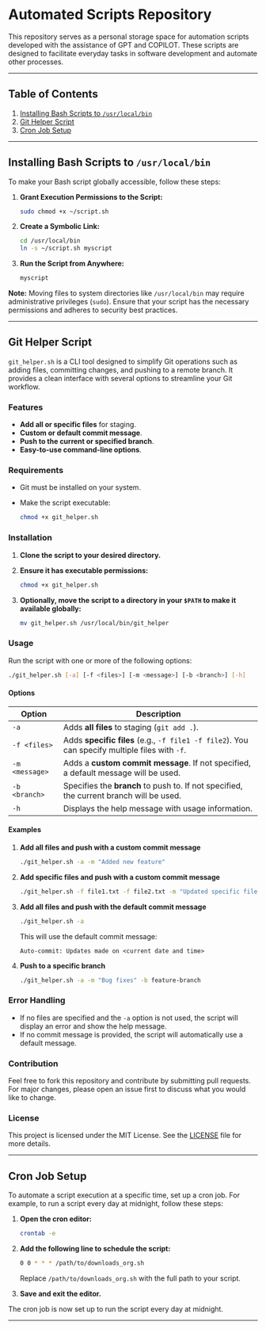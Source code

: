 # Automated Scripts Repository

This repository serves as a personal storage space for automation scripts developed with the assistance of GPT and COPILOT. These scripts are designed to facilitate everyday tasks in software development and automate other processes.

---

## Table of Contents

1. [Installing Bash Scripts to `/usr/local/bin`](#installing-bash-scripts-to-usrlocalbin)
2. [Git Helper Script](#git-helper-script)
3. [Cron Job Setup](#cron-job-setup)

---

## Installing Bash Scripts to `/usr/local/bin`

To make your Bash script globally accessible, follow these steps:

1. **Grant Execution Permissions to the Script:**

    ```bash
    sudo chmod +x ~/script.sh
    ```

2. **Create a Symbolic Link:**

    ```bash
    cd /usr/local/bin
    ln -s ~/script.sh myscript
    ```

3. **Run the Script from Anywhere:**

    ```bash
    myscript
    ```

**Note:** Moving files to system directories like `/usr/local/bin` may require administrative privileges (`sudo`). Ensure that your script has the necessary permissions and adheres to security best practices.

---

## Git Helper Script

`git_helper.sh` is a CLI tool designed to simplify Git operations such as adding files, committing changes, and pushing to a remote branch. It provides a clean interface with several options to streamline your Git workflow.

### Features

- **Add all or specific files** for staging.
- **Custom or default commit message**.
- **Push to the current or specified branch**.
- **Easy-to-use command-line options**.

### Requirements

- Git must be installed on your system.
- Make the script executable:

  ```bash
  chmod +x git_helper.sh
  ```

### Installation

1. **Clone the script to your desired directory.**
2. **Ensure it has executable permissions:**

   ```bash
   chmod +x git_helper.sh
   ```

3. **Optionally, move the script to a directory in your `$PATH` to make it available globally:**

   ```bash
   mv git_helper.sh /usr/local/bin/git_helper
   ```

### Usage

Run the script with one or more of the following options:

```bash
./git_helper.sh [-a] [-f <files>] [-m <message>] [-b <branch>] [-h]
```

#### Options

| Option        | Description                                                                                     |
|---------------|-------------------------------------------------------------------------------------------------|
| `-a`          | Adds **all files** to staging (`git add .`).                                                     |
| `-f <files>`  | Adds **specific files** (e.g., `-f file1 -f file2`). You can specify multiple files with `-f`.    |
| `-m <message>`| Adds a **custom commit message**. If not specified, a default message will be used.              |
| `-b <branch>` | Specifies the **branch** to push to. If not specified, the current branch will be used.          |
| `-h`          | Displays the help message with usage information.                                                |

#### Examples

1. **Add all files and push with a custom commit message**

    ```bash
    ./git_helper.sh -a -m "Added new feature"
    ```

2. **Add specific files and push with a custom commit message**

    ```bash
    ./git_helper.sh -f file1.txt -f file2.txt -m "Updated specific files"
    ```

3. **Add all files and push with the default commit message**

    ```bash
    ./git_helper.sh -a
    ```

    This will use the default commit message:

    ```
    Auto-commit: Updates made on <current date and time>
    ```

4. **Push to a specific branch**

    ```bash
    ./git_helper.sh -a -m "Bug fixes" -b feature-branch
    ```

### Error Handling

- If no files are specified and the `-a` option is not used, the script will display an error and show the help message.
- If no commit message is provided, the script will automatically use a default message.

### Contribution

Feel free to fork this repository and contribute by submitting pull requests. For major changes, please open an issue first to discuss what you would like to change.

### License

This project is licensed under the MIT License. See the [LICENSE](LICENSE) file for more details.

---

## Cron Job Setup

To automate a script execution at a specific time, set up a cron job. For example, to run a script every day at midnight, follow these steps:

1. **Open the cron editor:**

    ```bash
    crontab -e
    ```

2. **Add the following line to schedule the script:**

    ```bash
    0 0 * * * /path/to/downloads_org.sh
    ```

   Replace `/path/to/downloads_org.sh` with the full path to your script.

3. **Save and exit the editor.**

The cron job is now set up to run the script every day at midnight.

---